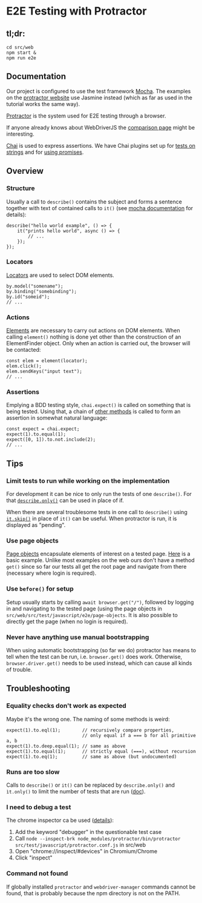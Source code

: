 # E2E Testing with Protractor

## tl;dr:

```
cd src/web
npm start &
npm run e2e
```

## Documentation

Our project is configured to use the test framework [Mocha](https://mochajs.org/#getting-started). The examples on the [protractor website](https://www.protractortest.org/) use Jasmine instead (which as far as used in the tutorial works the same way).

[Protractor](https://www.protractortest.org/#/tutorial) is the system used for E2E testing through a browser.

If anyone already knows about WebDriverJS the [comparison page](https://www.protractortest.org/#/webdriver-vs-protractor) might be interesting.

[Chai](https://www.chaijs.com/api/bdd/) is used to express assertions. We have Chai plugins set up for [tests on strings](https://www.chaijs.com/plugins/chai-string/) and for [using promises](https://www.chaijs.com/plugins/chai-as-promised/).


## Overview

### Structure
Usually a call to `describe()` contains the subject and forms a sentence together with text of contained calls to `it()` (see [mocha documentation](https://mochajs.org/) for details):

```
describe("hello world example", () => {
    it("prints hello world", async () => {
        // ...
    });
});
```

### Locators
[Locators](https://www.protractortest.org/#/locators) are used to select DOM elements.

```
by.model("somename");
by.binding("somebinding");
by.id("someid");
// ...
```

### Actions
[Elements](https://www.protractortest.org/#/locators#actions) are necessary to carry out actions on DOM elements. When calling `element()` nothing is done yet other than the construction of an ElementFinder object. Only when an action is carried out, the browser will be contacted:

```
const elem = element(locator);
elem.click();
elem.sendKeys("input text");
// ...
```

### Assertions
Emplying a BDD testing style, `chai.expect()` is called on something that is being tested. Using that, a chain of [other methods](https://www.chaijs.com/api/bdd/) is called to form an assertion in somewhat natural language:

```
const expect = chai.expect;
expect(1).to.equal(1);
expect([0, 1]).to.not.include(2);
// ...
```


## Tips

### Limit tests to run while working on the implementation
For development it can be nice to only run the tests of one `describe()`. For that [`describe.only()`](https://mochajs.org/#exclusive-tests) can be used in place of if.

When there are several troublesome tests in one call to `describe()` using  [`it.skip()`](https://mochajs.org/#inclusive-tests) in place of `it()` can be useful. When protractor is run, it is displayed as "pending".

### Use page objects
[Page objects](https://www.protractortest.org/#/page-objects) encapsulate elements of interest on a tested page.  [Here](https://github.com/angular/protractor/blob/5.4.1/exampleTypescript/angularPage.ts) is a basic example. Unlike most examples on the web ours don't have a method `get()` since so far our tests all get the root page and navigate from there (necessary where login is required).

### Use `before()` for setup
Setup usually starts by calling `await browser.get("/")`, followed by logging in and navigating to the tested page (using the page objects in `src/web/src/test/javascript/e2e/page-objects`. It is also possible to directly get the page (when no login is required).

### Never have anything use manual bootstrapping
When using automatic bootstrapping (so far we do) protractor has means to tell when the test can be run, i.e. `browser.get()` does work. Otherwise, `browser.driver.get()` needs to be used instead, which can cause all kinds of trouble.


## Troubleshooting

### Equality checks don't work as expected

Maybe it's the wrong one. The naming of some methods is weird:

```
expect(1).to.eql(1);        // recursively compare properties,
                            // only equal if a === b for all primitive a, b
expect(1).to.deep.equal(1); // same as above
expect(1).to.equal(1);      // strictly equal (===), without recursion
expect(1).to.eq(1);         // same as above (but undocumented)
```

### Runs are too slow
Calls to `describe()` or `it()` can be replaced by `describe.only()` and `ìt.only()` to limit the number of tests that are run ([doc](https://mochajs.org/#exclusive-tests)).


### I need to debug a test
The chrome inspector ca be used ([details](https://www.protractortest.org/#/debugging)):

1. Add the keyword "debugger" in the questionable test case
2. Call `node --inspect-brk node_modules/protractor/bin/protractor src/test/javascript/protractor.conf.js` in src/web
3. Open "chrome://inspect/#devices" in Chromium/Chrome
4. Click "inspect"


### Command not found
If globally installed `protractor` and `webdriver-manager` commands cannot be found, that is probably because the npm directory  is not on the PATH.

